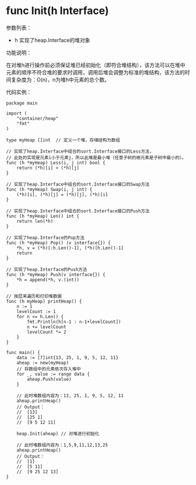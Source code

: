 # func Init(h Interface)

参数列表：

- h 实现了heap.Interface的堆对象

功能说明：

在对堆h进行操作前必须保证堆已经初始化（即符合堆结构），该方法可以在堆中元素的顺序不符合堆的要求时调用，调用后堆会调整为标准的堆结构，该方法的时间复杂度为：O(n)，n为堆h中元素的总个数。

代码实例：

	package main
	
	import (
		"container/heap"
		"fmt"
	)
	
	type myHeap []int  // 定义一个堆，存储结构为数组
	
	// 实现了heap.Interface中组合的sort.Interface接口的Less方法，
	// 此处的实现是元素i小于元素j，所以此堆是最小堆（任意子树的根元素是子树中最小的）。
	func (h *myHeap) Less(i, j int) bool {
		return (*h)[i] < (*h)[j]
	}
	
	// 实现了heap.Interface中组合的sort.Interface接口的Swap方法
	func (h *myHeap) Swap(i, j int) {
		(*h)[i], (*h)[j] = (*h)[j], (*h)[i]
	}
	
	// 实现了heap.Interface中组合的sort.Interface接口的Push方法
	func (h *myHeap) Len() int {
		return len(*h)
	}
	
	// 实现了heap.Interface的Pop方法
	func (h *myHeap) Pop() (v interface{}) {
		*h, v = (*h)[:h.Len()-1], (*h)[h.Len()-1]
		return
	}
	
	// 实现了heap.Interface的Push方法
	func (h *myHeap) Push(v interface{}) {
		*h = append(*h, v.(int))
	}
	
	// 按层来遍历和打印堆数据
	func (h myHeap) printHeap() {
		n := 1
		levelCount := 1
		for n <= h.Len() {
			fmt.Println(h[n-1 : n-1+levelCount])
			n += levelCount
			levelCount *= 2
		}
	}
	
	func main() {
		data := [7]int{13, 25, 1, 9, 5, 12, 11}
		aheap := new(myHeap)
		// 将数组中的元素依次存入堆中
		for _, value := range data {
			aheap.Push(value)
		}
	
		// 此时堆数组内容为：13, 25, 1, 9, 5, 12, 11
		aheap.printHeap()
		// Output：
		//  [13]
		//  [25 1]
		//  [9 5 12 11]
	
		heap.Init(aheap) // 对堆进行初始化
	
		// 此时堆数组内容为：1,5,9,11,12,13,25	
		aheap.printHeap()
		// Output：
		//	[1]
		//	[5 11]
		//	[9 25 12 13]
	}
	